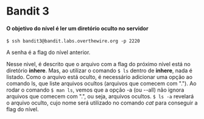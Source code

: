 # Bandit 3

#### O objetivo do nível é ler um diretório oculto no servidor
```
$ ssh bandit3@bandit.labs.overthewire.org -p 2220
```
A senha é a flag do nível anterior.

Nesse nivel, é descrito que o arquivo com a flag do próximo nível está no diretório **inhere**. Mas, ao utilizar o comando `$ ls` dentro de **inhere**, nada é listado.
Como o arquivo está oculto, é necessário adicionar uma opção ao comando ls, que liste arquivos ocultos (arquivos que comecem com "."). Ao rodar o comando `$ man ls`, vemos que a opção -a (ou --all) não ignora arquivos que comecem com ".", ou seja, arquivos ocultos.
`$ ls -a` revelará o arquivo oculto, cujo nome será utilizado no comando _cat_ para conseguir a flag do nível.

